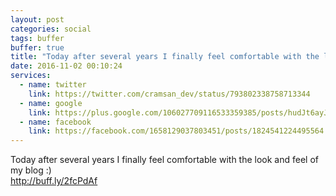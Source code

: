 ```yaml
---
layout: post
categories: social
tags: buffer
buffer: true
title: "Today after several years I finally feel comfortable with the look and feel of my blog :)"
date: 2016-11-02 00:10:24
services: 
  - name: twitter
    link: https://twitter.com/cramsan_dev/status/793802338758713344
  - name: google
    link: https://plus.google.com/106027709116533359385/posts/hudJt6ayJb8
  - name: facebook
    link: https://facebook.com/1658129037803451/posts/1824541224495564
---
```

Today after several years I finally feel comfortable with the look and feel of my blog :)<br />
<a class="url" href="http://buff.ly/2fcPdAf" rel="external nofollow" target="_blank">http://buff.ly/2fcPdAf</a>
